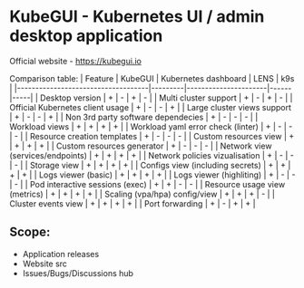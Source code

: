 # KubeGUI - Kubernetes UI / admin desktop application

Official website - https://kubegui.io

Comparison table: 
| Feature                            | KubeGUI | Kubernetes dashboard | LENS | k9s |
|------------------------------------|---------|----------------------|------|-----|
| Desktop version                    | +       | -                    | +    | -   |
| Multi cluster support              | +       | -                    | +    | -   |
| Official Kubernetes client usage   | +       | -                    | -    | +   |
| Large cluster views support        | +       | -                    | -    | +   |
| Non 3rd party software dependecies | +       | -                    | -    | -   |
| Workload views                     | +       | +                    | +    | +   |
| Workload yaml error check (linter) | +       | -                    | -    | -   |
| Resource creation templates        | +       | -                    | -    | -   |
| Custom resources view              | +       | +                    | +    | +   |
| Custom resources generator         | +       | -                    | -    | -   |
| Network view (services/endpoints)  | +       | +                    | +    | +   |
| Network policies vizualisation     | +       | -                    | -    | -   |
| Storage view                       | +       | +                    | +    | +   |
| Configs view (including secrets)   | +       | +                    | +    | +   |
| Logs viewer (basic)                | +       | +                    | +    | +   |
| Logs viewer (highliting)           | +       | -                    | -    | -   |
| Pod interactive sessions (exec)    | +       | +                    | -    | -   |
| Resource usage view (metrics)      | +       | +                    | +    | +   |
| Scaling  (vpa/hpa) config/view     | +       | +                    | +    | -   |
| Cluster events view                | +       | +                    | +    | +   |
| Port forwarding                    | +       | -                    | +    | +   |

## Scope:
- Application releases
- Website src
- Issues/Bugs/Discussions hub

